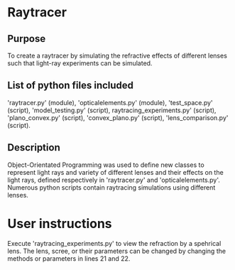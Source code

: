 # Raytracer

## Purpose
To create a raytracer by simulating the refractive effects of different lenses such that light-ray experiments can be simulated.

## List of python files included
'raytracer.py' (module), 'opticalelements.py' (module), 'test_space.py' (script), 'model_testing.py' (script), raytracing_experiments.py' (script), 'plano_convex.py' (script), 'convex_plano.py' (script), 'lens_comparison.py' (script).

## Description
Object-Orientated Programming was used to define new classes to represent light rays and variety of different lenses and their effects on the light rays, defined respectively in 'raytracer.py' and 'opticalelements.py'. Numerous python scripts contain raytracing simulations using different lenses.

# User instructions
Execute 'raytracing_experiments.py' to view the refraction by a spehrical lens. The lens, scree, or their parameters can be changed by changing the methods or parameters in lines 21 and 22.